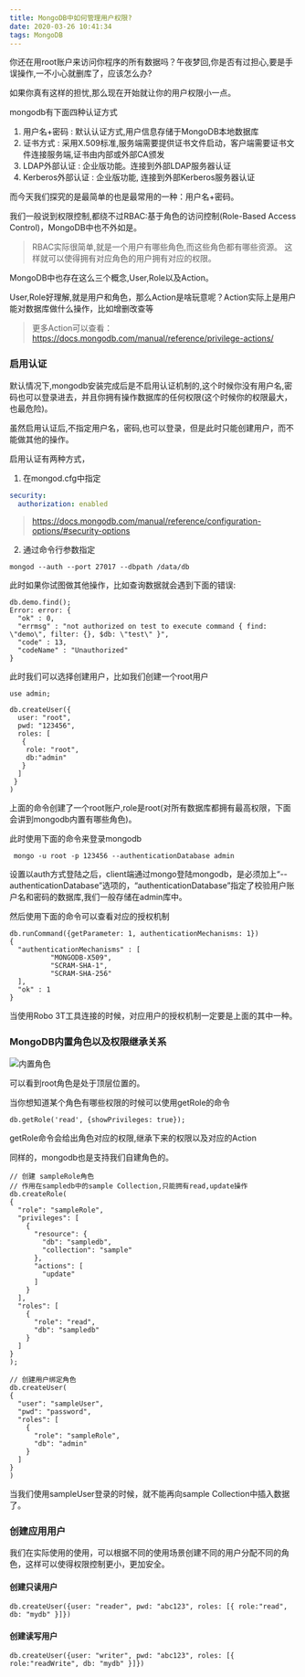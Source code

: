 ```yaml
---
title: MongoDB中如何管理用户权限?
date: 2020-03-26 10:41:34
tags: MongoDB
---
```


你还在用root账户来访问你程序的所有数据吗？午夜梦回,你是否有过担心,要是手误操作,一不小心就删库了，应该怎么办? 

如果你真有这样的担忧,那么现在开始就让你的用户权限小一点。


mongodb有下面四种认证方式

1. 用户名+密码 : 默认认证方式,用户信息存储于MongoDB本地数据库
2. 证书方式 : 采用X.509标准,服务端需要提供证书文件启动，客户端需要证书文件连接服务端,证书由内部或外部CA颁发
3. LDAP外部认证 : 企业版功能。连接到外部LDAP服务器认证
3. Kerberos外部认证 : 企业版功能, 连接到外部Kerberos服务器认证

而今天我们探究的是最简单的也是最常用的一种：用户名+密码。

<!--more-->

我们一般说到权限控制,都绕不过RBAC:基于角色的访问控制(Role-Based Access Control)，MongoDB中也不外如是。
> RBAC实际很简单,就是一个用户有哪些角色,而这些角色都有哪些资源。 这样就可以使得拥有对应角色的用户拥有对应的权限。

MongoDB中也存在这么三个概念,User,Role以及Action。

User,Role好理解,就是用户和角色，那么Action是啥玩意呢？Action实际上是用户能对数据库做什么操作，比如增删改查等
>更多Action可以查看：https://docs.mongodb.com/manual/reference/privilege-actions/


### 启用认证

默认情况下,mongodb安装完成后是不启用认证机制的,这个时候你没有用户名,密码也可以登录进去，并且你拥有操作数据库的任何权限(这个时候你的权限最大，也最危险)。

虽然启用认证后,不指定用户名，密码,也可以登录，但是此时只能创建用户，而不能做其他的操作。

启用认证有两种方式，

1. 在mongod.cfg中指定

```yaml
security:
  authorization: enabled
```
> https://docs.mongodb.com/manual/reference/configuration-options/#security-options

2. 通过命令行参数指定

```
mongod --auth --port 27017 --dbpath /data/db
```

此时如果你试图做其他操作，比如查询数据就会遇到下面的错误:

```
db.demo.find();
Error: error: {
  "ok" : 0,
  "errmsg" : "not authorized on test to execute command { find: \"demo\", filter: {}, $db: \"test\" }",
  "code" : 13,
  "codeName" : "Unauthorized"
}

```

此时我们可以选择创建用户，比如我们创建一个root用户

```
use admin;

db.createUser({
  user: "root", 
  pwd: "123456", 
  roles: [
   {
    role: "root", 
    db:"admin"
   }
  ]
 } 
)
```
上面的命令创建了一个root账户,role是root(对所有数据库都拥有最高权限，下面会讲到mongodb内置有哪些角色)。

此时使用下面的命令来登录mongodb

```
 mongo -u root -p 123456 --authenticationDatabase admin
```
设置以auth方式登陆之后，client端通过mongo登陆mongodb，是必须加上“--authenticationDatabase”选项的，“authenticationDatabase”指定了校验用户账户名和密码的数据库,我们一般存储在admin库中。

然后使用下面的命令可以查看对应的授权机制

```
db.runCommand({getParameter: 1, authenticationMechanisms: 1})
{
  "authenticationMechanisms" : [
          "MONGODB-X509",
          "SCRAM-SHA-1",
          "SCRAM-SHA-256"
  ],
  "ok" : 1
}
```
当使用Robo 3T工具连接的时候，对应用户的授权机制一定要是上面的其中一种。


### MongoDB内置角色以及权限继承关系

![内置角色](/images/mongodb/mongodb-role-extends.png)

可以看到root角色是处于顶层位置的。

当你想知道某个角色有哪些权限的时候可以使用getRole的命令
```
db.getRole('read', {showPrivileges: true});

```
getRole命令会给出角色对应的权限,继承下来的权限以及对应的Action

同样的，mongodb也是支持我们自建角色的。

```
// 创建 sampleRole角色
// 作用在sampledb中的sample Collection,只能拥有read,update操作
db.createRole(
{
  "role": "sampleRole",
  "privileges": [
    {
      "resource": {
        "db": "sampledb",
        "collection": "sample"
      },
      "actions": [
        "update"
      ]
    }
  ],
  "roles": [
    {
      "role": "read",
      "db": "sampledb"
    }
  ]
}
);

// 创建用户绑定角色
db.createUser(
{
  "user": "sampleUser",
  "pwd": "password",
  "roles": [
    {
      "role": "sampleRole",
      "db": "admin"
    }
  ]
}
)

```

当我们使用sampleUser登录的时候，就不能再向sample Collection中插入数据了。

### 创建应用用户

我们在实际使用的使用，可以根据不同的使用场景创建不同的用户分配不同的角色，这样可以使得权限控制更小，更加安全。

#### 创建只读用户

```
db.createUser({user: "reader", pwd: "abc123", roles: [{ role:"read", db: "mydb" }]})
```

#### 创建读写用户

```
db.createUser({user: "writer", pwd: "abc123", roles: [{ role:"readWrite", db: "mydb" }]})
```